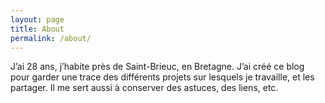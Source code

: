 ```yaml
---
layout: page
title: About
permalink: /about/
---
```


J’ai 28 ans, j’habite près de Saint-Brieuc, en Bretagne. J’ai créé ce blog pour garder une trace des différents projets sur lesquels je travaille, et les partager. Il me sert aussi à conserver des astuces, des liens, etc.

